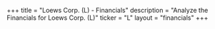 +++
title = "Loews Corp. (L) - Financials"
description = "Analyze the Financials for Loews Corp. (L)"
ticker = "L"
layout = "financials"
+++

